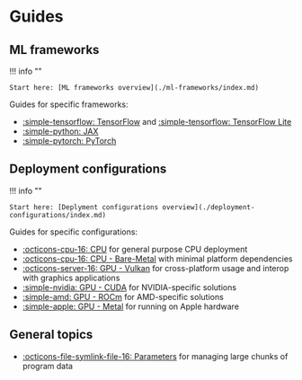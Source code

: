 # Guides

## ML frameworks

!!! info ""

    Start here: [ML frameworks overview](./ml-frameworks/index.md)

Guides for specific frameworks:

* [:simple-tensorflow: TensorFlow](./ml-frameworks/tensorflow.md) and
  [:simple-tensorflow: TensorFlow Lite](./ml-frameworks/tflite.md)
* [:simple-python: JAX](./ml-frameworks/jax.md)
* [:simple-pytorch: PyTorch](./ml-frameworks/pytorch.md)

## Deployment configurations

!!! info ""

    Start here: [Deplyment configurations overview](./deployment-configurations/index.md)

Guides for specific configurations:

* [:octicons-cpu-16: CPU](./deployment-configurations/cpu.md) for general
  purpose CPU deployment
* [:octicons-cpu-16: CPU - Bare-Metal](./deployment-configurations/bare-metal.md)
  with minimal platform dependencies
* [:octicons-server-16: GPU - Vulkan](./deployment-configurations/gpu-vulkan.md)
  for cross-platform usage and interop with graphics applications
* [:simple-nvidia: GPU - CUDA](./deployment-configurations/gpu-cuda.md)
  for NVIDIA-specific solutions
* [:simple-amd: GPU - ROCm](./deployment-configurations/gpu-rocm.md)
  for AMD-specific solutions
* [:simple-apple: GPU - Metal](./deployment-configurations/gpu-metal.md)
  for running on Apple hardware

## General topics

* [:octicons-file-symlink-file-16: Parameters](./parameters.md) for managing
  large chunks of program data
